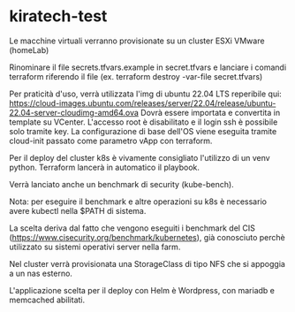 # kiratech-test

Le macchine virtuali verranno provisionate su un cluster ESXi VMware (homeLab)



Rinominare il file secrets.tfvars.example in secret.tfvars e lanciare i comandi terraform riferendo il file (ex. terraform destroy -var-file secret.tfvars) 

Per praticità d'uso, verrà utilizzata l'img di ubuntu 22.04 LTS reperibile qui: https://cloud-images.ubuntu.com/releases/server/22.04/release/ubuntu-22.04-server-cloudimg-amd64.ova 
Dovrà essere importata e convertita in template su VCenter.
L'accesso root è disabilitato e il login ssh è possibile solo tramite key.
La configurazione di base dell'OS viene eseguita tramite cloud-init passato come parametro vApp con terraform.

Per il deploy del cluster k8s è vivamente consigliato l'utilizzo di un venv python. Terraform lancerà in automatico il playbook.


Verrà lanciato anche un benchmark di security (kube-bench). 

Nota: per eseguire il benchmark e altre operazioni su k8s è necessario avere kubectl nella $PATH di sistema.

La scelta deriva dal fatto che vengono eseguiti i benchmark del CIS (https://www.cisecurity.org/benchmark/kubernetes), già conosciuto perchè utilizzato su sistemi operativi server nella farm.

Nel cluster verrà provisionata una StorageClass di tipo NFS che si appoggia a un nas esterno.

L'applicazione scelta per il deploy con Helm è Wordpress, con mariadb e memcached abilitati.
